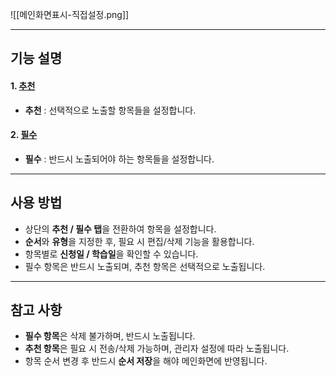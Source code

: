 ![[메인화면표시-직접설정.png]]

---
## 기능 설명

#### 1. [추천](직접설정-추천.md) 
- **추천** : 선택적으로 노출할 항목들을 설정합니다.  

#### 2. [필수](직접설정-필수.md) 
- **필수** : 반드시 노출되어야 하는 항목들을 설정합니다.  

---

## 사용 방법
- 상단의 **추천 / 필수 탭**을 전환하여 항목을 설정합니다.  
- **순서**와 **유형**을 지정한 후, 필요 시 편집/삭제 기능을 활용합니다.  
- 항목별로 **신청일 / 학습일**을 확인할 수 있습니다.  
- 필수 항목은 반드시 노출되며, 추천 항목은 선택적으로 노출됩니다.  

---

## 참고 사항
- **필수 항목**은 삭제 불가하며, 반드시 노출됩니다.  
- **추천 항목**은 필요 시 전송/삭제 가능하며, 관리자 설정에 따라 노출됩니다.  
- 항목 순서 변경 후 반드시 **순서 저장**을 해야 메인화면에 반영됩니다.  
